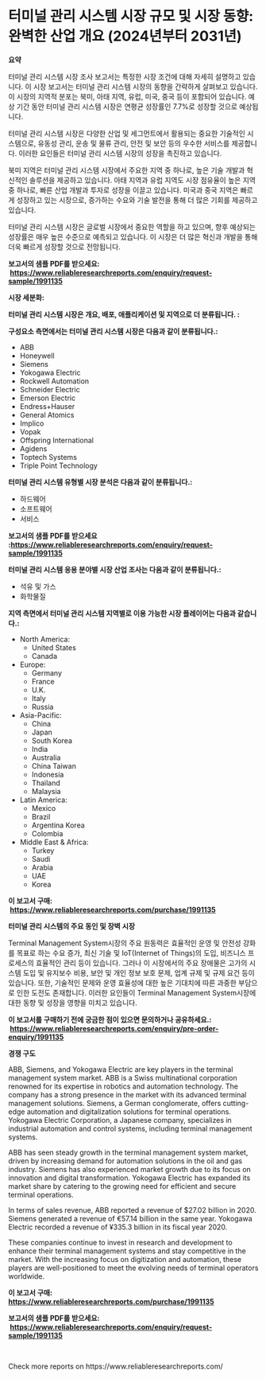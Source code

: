 <p><h1>터미널 관리 시스템 시장 규모 및 시장 동향: 완벽한 산업 개요 (2024년부터 2031년)</h1></p><p><strong>요약</strong></p>
<p><p>터미널 관리 시스템 시장 조사 보고서는 특정한 시장 조건에 대해 자세히 설명하고 있습니다. 이 시장 보고서는 터미널 관리 시스템 시장의 동향을 간략하게 살펴보고 있습니다. 이 시장의 지역적 분포는 북미, 아태 지역, 유럽, 미국, 중국 등이 포함되어 있습니다. 예상 기간 동안 터미널 관리 시스템 시장은 연평균 성장률인 7.7%로 성장할 것으로 예상됩니다.</p><p>터미널 관리 시스템 시장은 다양한 산업 및 세그먼트에서 활용되는 중요한 기술적인 시스템으로, 유동성 관리, 운송 및 물류 관리, 안전 및 보안 등의 우수한 서비스를 제공합니다. 이러한 요인들은 터미널 관리 시스템 시장의 성장을 촉진하고 있습니다.</p><p>북미 지역은 터미널 관리 시스템 시장에서 주요한 지역 중 하나로, 높은 기술 개발과 혁신적인 솔루션을 제공하고 있습니다. 아태 지역과 유럽 지역도 시장 점유율이 높은 지역 중 하나로, 빠른 산업 개발과 투자로 성장을 이끌고 있습니다. 미국과 중국 지역은 빠르게 성장하고 있는 시장으로, 증가하는 수요와 기술 발전을 통해 더 많은 기회를 제공하고 있습니다.</p><p>터미널 관리 시스템 시장은 글로벌 시장에서 중요한 역할을 하고 있으며, 향후 예상되는 성장률은 매우 높은 수준으로 예측되고 있습니다. 이 시장은 더 많은 혁신과 개발을 통해 더욱 빠르게 성장할 것으로 전망됩니다.</p></p>
<p><strong>보고서의 샘플 PDF를 받으세요: &nbsp;<a href="https://www.reliableresearchreports.com/enquiry/request-sample/1991135">https://www.reliableresearchreports.com/enquiry/request-sample/1991135</a></strong></p>
<p><strong>시장 세분화:</strong></p>
<p><strong> 터미널 관리 시스템 시장은 개요, 배포, 애플리케이션 및 지역으로 더 분류됩니다. :</strong></p>
<p><strong>구성요소 측면에서는 터미널 관리 시스템 시장은 다음과 같이 분류됩니다.:</strong></p>
<p><ul><li>ABB</li><li>Honeywell</li><li>Siemens</li><li>Yokogawa Electric</li><li>Rockwell Automation</li><li>Schneider Electric</li><li>Emerson Electric</li><li>Endress+Hauser</li><li>General Atomics</li><li>Implico</li><li>Vopak</li><li>Offspring International</li><li>Agidens</li><li>Toptech Systems</li><li>Triple Point Technology</li></ul></p>
<p><strong> 터미널 관리 시스템 유형별 시장 분석은 다음과 같이 분류됩니다.:</strong></p>
<p><ul><li>하드웨어</li><li>소프트웨어</li><li>서비스</li></ul></p>
<p><strong>보고서의 샘플 PDF를 받으세요 :<a href="https://www.reliableresearchreports.com/enquiry/request-sample/1991135">https://www.reliableresearchreports.com/enquiry/request-sample/1991135</a></strong></p>
<p><strong> 터미널 관리 시스템 응용 분야별 시장 산업 조사는 다음과 같이 분류됩니다.:</strong></p>
<p><ul><li>석유 및 가스</li><li>화학물질</li></ul></p>
<p><strong>지역 측면에서 터미널 관리 시스템 지역별로 이용 가능한 시장 플레이어는 다음과 같습니다.:</strong></p>
<p><ul>
    <li>
        North America:
        <ul>
            <li>United States</li>
            <li>Canada</li>
        </ul>
    </li>
    <li>
        Europe:
        <ul>
            <li>Germany</li>
            <li>France</li>
            <li>U.K.</li>
            <li>Italy</li>
            <li>Russia</li>
        </ul>
    </li>
    <li>
        Asia-Pacific:
        <ul>
            <li>China</li>
            <li>Japan</li>
            <li>South Korea</li>
            <li>India</li>
            <li>Australia</li>
            <li>China Taiwan</li>
            <li>Indonesia</li>
            <li>Thailand</li>
            <li>Malaysia</li>
        </ul>
    </li>
    <li>
        Latin America:
        <ul>
            <li>Mexico</li>
            <li>Brazil</li>
            <li>Argentina Korea</li>
            <li>Colombia</li>
        </ul>
    </li>
    <li>
        Middle East & Africa:
        <ul>
            <li>Turkey</li>
            <li>Saudi</li>
            <li>Arabia</li>
            <li>UAE</li>
            <li>Korea</li>
        </ul>
    </li>
    </ul></p>
<p><strong>이 보고서 구매: &nbsp;<a href="https://www.reliableresearchreports.com/purchase/1991135">https://www.reliableresearchreports.com/purchase/1991135</a></strong></p>
<p><strong>터미널 관리 시스템의 주요 동인 및 장벽 시장</strong></p>
<p><p>Terminal Management System시장의 주요 원동력은 효율적인 운영 및 안전성 강화를 목표로 하는 수요 증가, 최신 기술 및 IoT(Internet of Things)의 도입, 비즈니스 프로세스의 효율적인 관리 등이 있습니다. 그러나 이 시장에서의 주요 장애물은 고가의 시스템 도입 및 유지보수 비용, 보안 및 개인 정보 보호 문제, 업계 규제 및 규제 요건 등이 있습니다. 또한, 기술적인 문제와 운영 효율성에 대한 높은 기대치에 따른 과중한 부담으로 인한 도전도 존재합니다. 이러한 요인들이 Terminal Management System시장에 대한 동향 및 성장을 영향을 미치고 있습니다.</p></p>
<p><strong>이 보고서를 구매하기 전에 궁금한 점이 있으면 문의하거나 공유하세요.: &nbsp;<a href="https://www.reliableresearchreports.com/enquiry/pre-order-enquiry/1991135">https://www.reliableresearchreports.com/enquiry/pre-order-enquiry/1991135</a></strong></p>
<p><strong>경쟁 구도</strong></p>
<p><p>ABB, Siemens, and Yokogawa Electric are key players in the terminal management system market. ABB is a Swiss multinational corporation renowned for its expertise in robotics and automation technology. The company has a strong presence in the market with its advanced terminal management solutions. Siemens, a German conglomerate, offers cutting-edge automation and digitalization solutions for terminal operations. Yokogawa Electric Corporation, a Japanese company, specializes in industrial automation and control systems, including terminal management systems.</p><p>ABB has seen steady growth in the terminal management system market, driven by increasing demand for automation solutions in the oil and gas industry. Siemens has also experienced market growth due to its focus on innovation and digital transformation. Yokogawa Electric has expanded its market share by catering to the growing need for efficient and secure terminal operations.</p><p>In terms of sales revenue, ABB reported a revenue of $27.02 billion in 2020. Siemens generated a revenue of €57.14 billion in the same year. Yokogawa Electric recorded a revenue of ¥335.3 billion in its fiscal year 2020.</p><p>These companies continue to invest in research and development to enhance their terminal management systems and stay competitive in the market. With the increasing focus on digitization and automation, these players are well-positioned to meet the evolving needs of terminal operators worldwide.</p></p>
<p><strong>이 보고서 구매: &nbsp; <a href="https://www.reliableresearchreports.com/purchase/1991135">https://www.reliableresearchreports.com/purchase/1991135</a></strong></p>
<p><strong>보고서의 샘플 PDF를 받으세요: &nbsp;<a href="https://www.reliableresearchreports.com/enquiry/request-sample/1991135">https://www.reliableresearchreports.com/enquiry/request-sample/1991135</a></strong><strong></strong></p>
<p>&nbsp;</p>
<p>Check more reports on https://www.reliableresearchreports.com/</p>